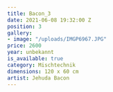 ```yaml
---
title: Bacon_3
date: 2021-06-08 19:32:00 Z
position: 3
gallery:
- image: "/uploads/IMGP6967.JPG"
price: 2600
year: unbekannt
is_available: true
category: Mischtechnik
dimensions: 120 x 60 cm
artist: Jehuda Bacon
---
```


